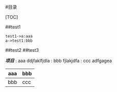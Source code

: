 #目录

[TOC]

##test1

```sequence
test1->a:aaa
a->test1:bbb
```
##test2
##test3

***项目***
: aaa
ddjfaklfjdla
: bbb
fjlakjdfa
: ccc
adfgagea

|aaa|bbb|
|---|---|
|bbb |ccc|
